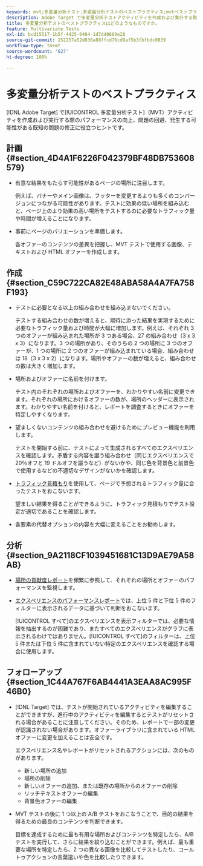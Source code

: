 ```yaml
---
keywords: mvt;多変量分析テスト;多変量分析テストのベストプラクティス;mvtベストプラクティス;mvtの組み合わせ;mvt レポート
description: Adobe Target で多変量分析テストアクティビティを作成および実行する際の、パフォーマンスの向上、問題の回避、発生する可能性がある既知の問題の修正に役立つヒントです。
title: 多変量分析テストのベストプラクティスはどのようなものですか。
feature: Multivariate Tests
exl-id: bcd15517-1b5f-4425-9404-1d7dd0689e28
source-git-commit: 152257a52d836a88ffcd76cd9af5b3fbfbdc0839
workflow-type: tm+mt
source-wordcount: '627'
ht-degree: 100%

---
```


# 多変量分析テストのベストプラクティス

[!DNL Adobe Target] で[!UICONTROL 多変量分析テスト]（MVT）アクティビティを作成および実行する際のパフォーマンスの向上、問題の回避、発生する可能性がある既知の問題の修正に役立つヒントです。

## 計画 {#section_4D4A1F6226F042379BF48DB753608579}

* 有意な結果をもたらす可能性があるページの場所に注目します。

   例えば、バナーやメイン画像は、フッターを変更するよりも多くのコンバージョンにつながる可能性があります。テストに効果の低い場所を組み込むと、ページ上のより効果の高い場所をテストするのに必要なトラフィック量や時間が増えることになります。
* 事前にページのバリエーションを準備します。

   各オファーのコンテンツの差異を把握し、MVT テストで使用する画像、テキストおよび HTML オファーを作成します。

## 作成 {#section_C59C722CA82E48ABA58A4A7FA758F193}

* テストに必要となる以上の組み合わせを組み込まないでください。

   テストする組み合わせの数が増えると、期待に添った結果を実現するために必要なトラフィック量および時間が大幅に増加します。例えば、それぞれ 3 つのオファーが組み込まれた場所が 3 つある場合、27 の組み合わせ（3 x 3 x 3）になります。3 つの場所があり、そのうちの 2 つの場所に 3 つのオファーが、1 つの場所に 2 つのオファーが組み込まれている場合、組み合わせは 18（3 x 3 x 2）になります。場所やオファーの数が増えると、組み合わせの数は大きく増加します。

* 場所およびオファーに名前を付けます。

   テスト内のそれぞれの場所およびオファーを、わかりやすい名前に変更できます。それぞれの場所におけるオファーの数が、場所のヘッダーに表示されます。わかりやすい名前を付けると、レポートを調査するときにオファーを特定しやすくなります。

* 望ましくないコンテンツの組み合わせを避けるためにプレビュー機能を利用します。

   テストを開始する前に、テストによって生成されるすべてのエクスペリエンスを確認します。矛盾する内容を謳う組み合わせ（同じエクスペリエンスで 20％オフと 19 ドルオフを謳うなど）がないかや、同じ色を背景色と前景色で使用するなどの不適切なデザインがないかを確認します。

* [トラフィック見積もり](/help/main/c-activities/c-multivariate-testing/t-create-multivariate-test/traffic-estimator.md)を使用して、ページで予想されるトラフィック量に合ったテストをおこないます。

   望ましい結果を得ることができるように、トラフィック見積もりでテスト設定が適切であることを確認します。
* 各要素の代替オプションの内容を大幅に変えることをお勧めします。

## 分析 {#section_9A2118CF1039451681C13D9AE79A58AB}

* [場所の貢献度レポート](/help/main/c-reports/location-contribution-report.md)を頻繁に参照して、それぞれの場所とオファーのパフォーマンスを監視します。
* [エクスペリエンスのパフォーマンスレポート](/help/main/c-reports/experience-performance-report.md)では、上位 5 件と下位 5 件のフィルターに表示されるデータに基づいて判断をおこないます。

   [!UICONTROL すべて]のエクスペリエンスを表示フィルターでは、必要な情報を抽出するのが困難であり、またすべてのエクスペリエンスがグラフに表示されるわけではありません。[!UICONTROL すべて]のフィルターは、上位 5 件または下位 5 件に含まれていない特定のエクスペリエンスを確認する場合に使用します。

## フォローアップ {#section_1C44A767F6AB4441A3EAA8AC995F46B0}

* [!DNL Target] では、テストが開始されているアクティビティを編集することができますが、進行中のアクティビティを編集するとテストがリセットされる場合があることに注意してください。そのため、レポートで一部の変更が認識されない場合があります。オファーライブラリに含まれている HTML オファーに変更を加えることは安全です。

   エクスペリエンス名やレポートがリセットされるアクションには、次のものがあります。

   * 新しい場所の追加
   * 場所の削除
   * 新しいオファーの追加、または既存の場所からのオファーの削除
   * リッチテキストオファーの編集
   * 背景色オファーの編集

* MVT テストの後に 1 つ以上の A/B テストをおこなうことで、目的の結果を得るための最良のコンテンツを判断できます。

   目標を達成するために最も有用な場所およびコンテンツを特定したら、A/B テストを実行して、さらに結果を絞り込むことができます。例えば、最も重要な場所を特定したら、2 つの異なる画像を比較してテストしたり、コールトゥアクションの言葉遣いや色を比較したりできます。
